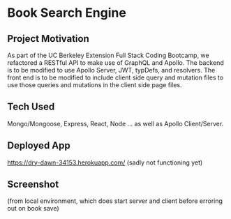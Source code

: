 # Book Search Engine

## Project Motivation

As part of the UC Berkeley Extension Full Stack Coding Bootcamp, we refactored a RESTful API to make use of GraphQL and Apollo. The backend is to be modified to use Apollo Server, JWT, typDefs, and resolvers. The front end is to be modified to include client side query and mutation files to use those queries and mutations in the client side page files. 

## Tech Used
Mongo/Mongoose, Express, React, Node ... as well as Apollo Client/Server.

## Deployed App
https://dry-dawn-34153.herokuapp.com/ (sadly not functioning yet)

## Screenshot
(from local environment, which does start server and client before erroring out on book save)

